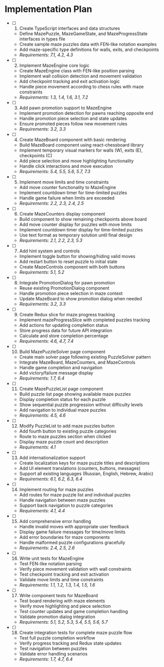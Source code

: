 # Implementation Plan

- [ ] 1. Create TypeScript interfaces and data structures

  - Define MazePuzzle, MazeGameState, and MazeProgressState interfaces in types file
  - Create sample maze puzzles data with FEN-like notation examples
  - Add maze-specific type definitions for walls, exits, and checkpoints
  - _Requirements: 7.1, 4.2, 4.3_

- [ ] 2. Implement MazeEngine core logic

  - Create MazeEngine class with FEN-like position parsing
  - Implement wall collision detection and movement validation
  - Add checkpoint tracking and exit activation logic
  - Handle piece movement according to chess rules with maze constraints
  - _Requirements: 1.3, 1.4, 1.6, 3.1, 7.2_

- [ ] 3. Add pawn promotion support to MazeEngine

  - Implement promotion detection for pawns reaching opposite end
  - Handle promotion piece selection and state updates
  - Ensure promoted pieces follow new movement rules
  - _Requirements: 3.2, 3.3_

- [ ] 4. Create MazeBoard component with basic rendering

  - Build MazeBoard component using react-chessboard library
  - Implement temporary visual markers for walls (W), exits (E), checkpoints (C)
  - Add piece selection and move highlighting functionality
  - Handle click interactions and move execution
  - _Requirements: 5.4, 5.5, 5.6, 5.7, 7.3_

- [ ] 5. Implement move limits and time constraints

  - Add move counter functionality to MazeEngine
  - Implement countdown timer for time-limited puzzles
  - Handle game failure when limits are exceeded
  - _Requirements: 2.2, 2.3, 2.4, 2.5_

- [ ] 6. Create MazeCounters display component

  - Build component to show remaining checkpoints above board
  - Add move counter display for puzzles with move limits
  - Implement countdown timer display for time-limited puzzles
  - Use text format as temporary solution until final design
  - _Requirements: 2.1, 2.2, 2.3, 5.3_

- [ ] 7. Add hint system and controls

  - Implement toggle button for showing/hiding valid moves
  - Add restart button to reset puzzle to initial state
  - Create MazeControls component with both buttons
  - _Requirements: 5.1, 5.2_

- [ ] 8. Integrate PromotionDialog for pawn promotion

  - Reuse existing PromotionDialog component
  - Handle promotion piece selection in maze context
  - Update MazeBoard to show promotion dialog when needed
  - _Requirements: 3.2, 3.3_

- [ ] 9. Create Redux slice for maze progress tracking

  - Implement mazeProgressSlice with completed puzzles tracking
  - Add actions for updating completion status
  - Store progress data for future API integration
  - Calculate and store completion percentage
  - _Requirements: 4.6, 4.7, 7.4_

- [ ] 10. Build MazePuzzleSolver page component

  - Create main solver page following existing PuzzleSolver pattern
  - Integrate MazeBoard, MazeCounters, and MazeControls
  - Handle game completion and navigation
  - Add victory/failure message display
  - _Requirements: 1.7, 6.4_

- [ ] 11. Create MazePuzzleList page component

  - Build puzzle list page showing available maze puzzles
  - Display completion status for each puzzle
  - Show sequential puzzle progression without difficulty levels
  - Add navigation to individual maze puzzles
  - _Requirements: 4.5, 4.6_

- [ ] 12. Modify PuzzleList to add maze puzzles button

  - Add fourth button to existing puzzle categories
  - Route to maze puzzles section when clicked
  - Display maze puzzle count and description
  - _Requirements: 4.1_

- [ ] 13. Add internationalization support

  - Create localization keys for maze puzzle titles and descriptions
  - Add UI element translations (counters, buttons, messages)
  - Support all existing languages (Russian, English, Hebrew, Arabic)
  - _Requirements: 6.1, 6.2, 6.3, 6.4_

- [ ] 14. Implement routing for maze puzzles

  - Add routes for maze puzzle list and individual puzzles
  - Handle navigation between maze puzzles
  - Support back navigation to puzzle categories
  - _Requirements: 4.1, 4.4_

- [ ] 15. Add comprehensive error handling

  - Handle invalid moves with appropriate user feedback
  - Display game failure messages for time/move limits
  - Add error boundaries for maze components
  - Handle malformed puzzle configurations gracefully
  - _Requirements: 2.4, 2.5, 2.6_

- [ ] 16. Write unit tests for MazeEngine

  - Test FEN-like notation parsing
  - Verify piece movement validation with wall constraints
  - Test checkpoint tracking and exit activation
  - Validate move limits and time constraints
  - _Requirements: 1.1, 1.2, 1.3, 1.4, 1.5, 1.6_

- [ ] 17. Write component tests for MazeBoard

  - Test board rendering with maze elements
  - Verify move highlighting and piece selection
  - Test counter updates and game completion handling
  - Validate promotion dialog integration
  - _Requirements: 5.1, 5.2, 5.3, 5.4, 5.5, 5.6, 5.7_

- [ ] 18. Create integration tests for complete maze puzzle flow
  - Test full puzzle completion workflow
  - Verify progress tracking and Redux state updates
  - Test navigation between puzzles
  - Validate error handling scenarios
  - _Requirements: 1.7, 4.7, 6.4_
